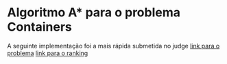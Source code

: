 # Algoritmo A* para o problema Containers

A seguinte implementação foi a mais rápida submetida no judge
[link para o problema](https://www.urionlinejudge.com.br/judge/pt/problems/view/2237/) 
[link para o ranking](https://www.urionlinejudge.com.br/judge/pt/ranks/problem/2237/) 

